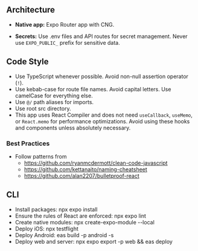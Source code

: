 ## Architecture

<!-- - **Website:** Expo Router website with Tailwind. -->
- **Native app:** Expo Router app with CNG.
<!-- - **Backend:** Expo API routes WinterTC-compliant. Routes are in `src/app/api/` directory. API routes use `+api.ts` suffix (`chat+api.ts`). -->
- **Secrets:** Use .env files and API routes for secret management. Never use `EXPO_PUBLIC_` prefix for sensitive data.

## Code Style

- Use TypeScript whenever possible. Avoid non-null assertion operator (`!`).
- Use kebab-case for route file names. Avoid capital letters. Use camelCase for everything else.
- Use `@/` path aliases for imports.
- Use root src directory.
- This app uses React Compiler and does not need `useCallback`, `useMemo`, or `React.memo` for performance optimizations. Avoid using these hooks and components unless absolutely necessary.

### Best Practices

- Follow patterns from
  - <https://github.com/ryanmcdermott/clean-code-javascript>
  - <https://github.com/kettanaito/naming-cheatsheet>
  - <https://github.com/alan2207/bulletproof-react>

## CLI

- Install packages: npx expo install
- Ensure the rules of React are enforced: npx expo lint
- Create native modules: npx create-expo-module --local
- Deploy iOS: npx testflight
- Deploy Android: eas build -p android -s
- Deploy web and server: npx expo export -p web && eas deploy
